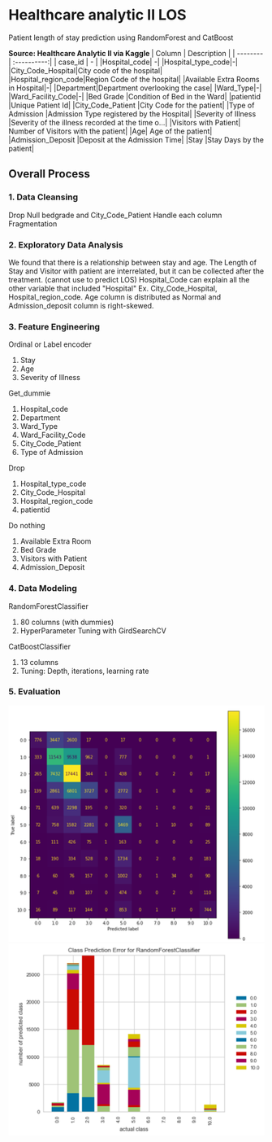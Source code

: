 # Healthcare analytic II LOS
Patient length of stay prediction using RandomForest and CatBoost

<b>Source: Healthcare Analytic II via Kaggle </b>
| Column  | Description |
| --------| :----------:|
| case_id | - |
|Hospital_code| -|
|Hospital_type_code|-|
|City_Code_Hospital|City code of the hospital|
|Hospital_region_code|Region Code of the hospital|
|Available Extra Rooms in Hospital|-|
|Department|Department overlooking the case|
|Ward_Type|-|
|Ward_Facility_Code|-|
|Bed Grade	|Condition of Bed in the Ward|
|patientid	|Unique Patient Id|
|City_Code_Patient	|City Code for the patient|
|Type of Admission	|Admission Type registered by the Hospital|
|Severity of Illness	|Severity of the illness recorded at the time o...|
|Visitors with Patient|	Number of Visitors with the patient|
|Age|	Age of the patient|
|Admission_Deposit	|Deposit at the Admission Time|
|Stay	|Stay Days by the patient|

  
<h2>Overall Process</h2>

<h3>1. Data Cleansing </h3>
Drop Null bedgrade and City_Code_Patient
Handle each column Fragmentation
<h3>2. Exploratory Data Analysis </h3>
We found that there is a relationship between stay and age.
The Length of Stay and Visitor with patient are interrelated, but it can be collected after the treatment. (cannot use to predict LOS)
Hospital_Code can explain all the other variable that included "Hospital" Ex. City_Code_Hospital, Hospital_region_code.
Age column is distributed as Normal and Admission_deposit column is right-skewed.
<h3>3. Feature Engineering </h3>

Ordinal or Label encoder
1. Stay
2. Age
3. Severity of Illness

Get_dummie
1. Hospital_code
2. Department
3. Ward_Type
4. Ward_Facility_Code
5. City_Code_Patient
6. Type of Admission

Drop
1. Hospital_type_code
2. City_Code_Hospital
3. Hospital_region_code
4. patientid

Do nothing
1. Available Extra Room
2. Bed Grade
3. Visitors with Patient
4. Admission_Deposit

<h3>4. Data Modeling </h3>

RandomForestClassifier
1. 80 columns (with dummies)
2. HyperParameter Tuning with GirdSearchCV

CatBoostClassifier
1. 13 columns
2. Tuning: Depth, iterations, learning rate

### 5. Evaluation
![alt text](https://github.com/savefd/Healthcare-analytic-LOS/blob/main/Picture1.png)
![alt text](https://github.com/savefd/Healthcare-analytic-LOS/blob/main/image.png)



